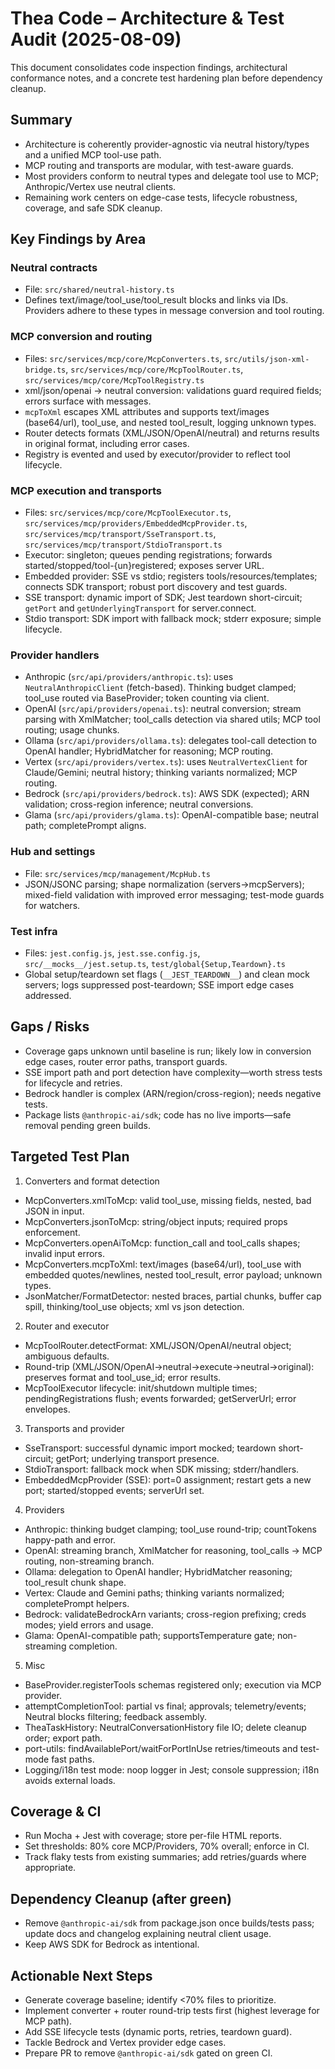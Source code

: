 # Thea Code – Architecture & Test Audit (2025-08-09)

This document consolidates code inspection findings, architectural conformance notes, and a concrete test hardening plan before dependency cleanup.

## Summary
- Architecture is coherently provider-agnostic via neutral history/types and a unified MCP tool-use path.
- MCP routing and transports are modular, with test-aware guards.
- Most providers conform to neutral types and delegate tool use to MCP; Anthropic/Vertex use neutral clients.
- Remaining work centers on edge-case tests, lifecycle robustness, coverage, and safe SDK cleanup.

## Key Findings by Area

### Neutral contracts
- File: `src/shared/neutral-history.ts`
- Defines text/image/tool_use/tool_result blocks and links via IDs. Providers adhere to these types in message conversion and tool routing.

### MCP conversion and routing
- Files: `src/services/mcp/core/McpConverters.ts`, `src/utils/json-xml-bridge.ts`, `src/services/mcp/core/McpToolRouter.ts`, `src/services/mcp/core/McpToolRegistry.ts`
- xml/json/openai → neutral conversion: validations guard required fields; errors surface with messages.
- `mcpToXml` escapes XML attributes and supports text/images (base64/url), tool_use, and nested tool_result, logging unknown types.
- Router detects formats (XML/JSON/OpenAI/neutral) and returns results in original format, including error cases.
- Registry is evented and used by executor/provider to reflect tool lifecycle.

### MCP execution and transports
- Files: `src/services/mcp/core/McpToolExecutor.ts`, `src/services/mcp/providers/EmbeddedMcpProvider.ts`, `src/services/mcp/transport/SseTransport.ts`, `src/services/mcp/transport/StdioTransport.ts`
- Executor: singleton; queues pending registrations; forwards started/stopped/tool-{un}registered; exposes server URL.
- Embedded provider: SSE vs stdio; registers tools/resources/templates; connects SDK transport; robust port discovery and test guards.
- SSE transport: dynamic import of SDK; Jest teardown short-circuit; `getPort` and `getUnderlyingTransport` for server.connect.
- Stdio transport: SDK import with fallback mock; stderr exposure; simple lifecycle.

### Provider handlers
- Anthropic (`src/api/providers/anthropic.ts`): uses `NeutralAnthropicClient` (fetch-based). Thinking budget clamped; tool_use routed via BaseProvider; token counting via client.
- OpenAI (`src/api/providers/openai.ts`): neutral conversion; stream parsing with XmlMatcher; tool_calls detection via shared utils; MCP tool routing; usage chunks.
- Ollama (`src/api/providers/ollama.ts`): delegates tool-call detection to OpenAI handler; HybridMatcher for reasoning; MCP routing.
- Vertex (`src/api/providers/vertex.ts`): uses `NeutralVertexClient` for Claude/Gemini; neutral history; thinking variants normalized; MCP routing.
- Bedrock (`src/api/providers/bedrock.ts`): AWS SDK (expected); ARN validation; cross-region inference; neutral conversions.
- Glama (`src/api/providers/glama.ts`): OpenAI-compatible base; neutral path; completePrompt aligns.

### Hub and settings
- File: `src/services/mcp/management/McpHub.ts`
- JSON/JSONC parsing; shape normalization (servers→mcpServers); mixed-field validation with improved error messaging; test-mode guards for watchers.

### Test infra
- Files: `jest.config.js`, `jest.sse.config.js`, `src/__mocks__/jest.setup.ts`, `test/global{Setup,Teardown}.ts`
- Global setup/teardown set flags (`__JEST_TEARDOWN__`) and clean mock servers; logs suppressed post-teardown; SSE import edge cases addressed.

## Gaps / Risks
- Coverage gaps unknown until baseline is run; likely low in conversion edge cases, router error paths, transport guards.
- SSE import path and port detection have complexity—worth stress tests for lifecycle and retries.
- Bedrock handler is complex (ARN/region/cross-region); needs negative tests.
- Package lists `@anthropic-ai/sdk`; code has no live imports—safe removal pending green builds.

## Targeted Test Plan

1) Converters and format detection
- McpConverters.xmlToMcp: valid tool_use, missing fields, nested, bad JSON in input.
- McpConverters.jsonToMcp: string/object inputs; required props enforcement.
- McpConverters.openAiToMcp: function_call and tool_calls shapes; invalid input errors.
- McpConverters.mcpToXml: text/images (base64/url), tool_use with embedded quotes/newlines, nested tool_result, error payload; unknown types.
- JsonMatcher/FormatDetector: nested braces, partial chunks, buffer cap spill, thinking/tool_use objects; xml vs json detection.

2) Router and executor
- McpToolRouter.detectFormat: XML/JSON/OpenAI/neutral object; ambiguous defaults.
- Round-trip (XML/JSON/OpenAI→neutral→execute→neutral→original): preserves format and tool_use_id; error results.
- McpToolExecutor lifecycle: init/shutdown multiple times; pendingRegistrations flush; events forwarded; getServerUrl; error envelopes.

3) Transports and provider
- SseTransport: successful dynamic import mocked; teardown short-circuit; getPort; underlying transport presence.
- StdioTransport: fallback mock when SDK missing; stderr/handlers.
- EmbeddedMcpProvider (SSE): port=0 assignment; restart gets a new port; started/stopped events; serverUrl set.

4) Providers
- Anthropic: thinking budget clamping; tool_use round-trip; countTokens happy-path and error.
- OpenAI: streaming branch, XmlMatcher for reasoning, tool_calls → MCP routing, non-streaming branch.
- Ollama: delegation to OpenAI handler; HybridMatcher reasoning; tool_result chunk shape.
- Vertex: Claude and Gemini paths; thinking variants normalized; completePrompt helpers.
- Bedrock: validateBedrockArn variants; cross-region prefixing; creds modes; yield errors and usage.
- Glama: OpenAI-compatible path; supportsTemperature gate; non-streaming completion.

5) Misc
- BaseProvider.registerTools schemas registered only; execution via MCP provider.
- attemptCompletionTool: partial vs final; approvals; telemetry/events; Neutral blocks filtering; feedback assembly.
- TheaTaskHistory: NeutralConversationHistory file IO; delete cleanup order; export path.
- port-utils: findAvailablePort/waitForPortInUse retries/timeouts and test-mode fast paths.
- Logging/i18n test mode: noop logger in Jest; console suppression; i18n avoids external loads.

## Coverage & CI
- Run Mocha + Jest with coverage; store per-file HTML reports.
- Set thresholds: 80% core MCP/Providers, 70% overall; enforce in CI.
- Track flaky tests from existing summaries; add retries/guards where appropriate.

## Dependency Cleanup (after green)
- Remove `@anthropic-ai/sdk` from package.json once builds/tests pass; update docs and changelog explaining neutral client usage.
- Keep AWS SDK for Bedrock as intentional.

## Actionable Next Steps
- Generate coverage baseline; identify <70% files to prioritize.
- Implement converter + router round-trip tests first (highest leverage for MCP path).
- Add SSE lifecycle tests (dynamic ports, retries, teardown guard).
- Tackle Bedrock and Vertex provider edge cases.
- Prepare PR to remove `@anthropic-ai/sdk` gated on green CI.
